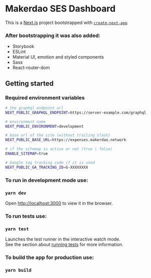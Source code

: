 # Makerdao SES Dashboard

This is a [Next.js](https://nextjs.org/) project bootstrapped with [`create-next-app`](https://github.com/vercel/next.js/tree/canary/packages/create-next-app).

### After bootstrapping it was also added:

- Storybook
- ESLint
- Material UI, emotion and styled components
- Sass
- React-router-dom

## Getting started

### Required environment variables

```bash
# the graphql endpoint url
NEXT_PUBLIC_GRAPHQL_ENDPOINT=https://server-example.com/graphql

# environment name
NEXT_PUBLIC_ENVIRONMENT=development

# base url of the site (without trailing slash)
NEXT_PUBLIC_BASE_URL=https://expenses.makerdao.network

# if the sitemap is active or not (true | false)
ENABLE_SITEMAP=true

# Google tag tracking code if it is used
NEXT_PUBLIC_GA_TRACKING_ID=G-XXXXXXXX
```

### To run in development mode use:

### `yarn dev`

Open [http://localhost:3000](http://localhost:3000) to view it in the browser.

### To run tests use:

### `yarn test`

Launches the test runner in the interactive watch mode.\
See the section about [running tests](https://facebook.github.io/create-react-app/docs/running-tests) for more information.

### To build the app for production use:

### `yarn build`
